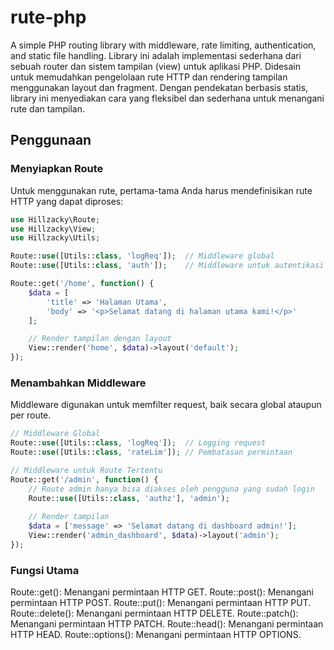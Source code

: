 # rute-php
A simple PHP routing library with middleware, rate limiting, authentication, and static file handling.
Library ini adalah implementasi sederhana dari sebuah router dan sistem tampilan (view) untuk aplikasi PHP. Didesain untuk memudahkan pengelolaan rute HTTP dan rendering tampilan menggunakan layout dan fragment. Dengan pendekatan berbasis statis, library ini menyediakan cara yang fleksibel dan sederhana untuk menangani rute dan tampilan.

## Penggunaan

### Menyiapkan Route

Untuk menggunakan rute, pertama-tama Anda harus mendefinisikan rute HTTP yang dapat diproses:

```php
use Hillzacky\Route;
use Hillzacky\View;
use Hillzacky\Utils;

Route::use([Utils::class, 'logReq']);  // Middleware global
Route::use([Utils::class, 'auth']);    // Middleware untuk autentikasi

Route::get('/home', function() {
    $data = [
        'title' => 'Halaman Utama',
        'body' => '<p>Selamat datang di halaman utama kami!</p>'
    ];

    // Render tampilan dengan layout
    View::render('home', $data)->layout('default');
});
```
### Menambahkan Middleware
Middleware digunakan untuk memfilter request, baik secara global ataupun per route.
```php
// Middleware Global
Route::use([Utils::class, 'logReq']);  // Logging request
Route::use([Utils::class, 'rateLim']); // Pembatasan permintaan

// Middleware untuk Route Tertentu
Route::get('/admin', function() {
    // Route admin hanya bisa diakses oleh pengguna yang sudah login
    Route::use([Utils::class, 'authz'], 'admin');
    
    // Render tampilan
    $data = ['message' => 'Selamat datang di dashboard admin!'];
    View::render('admin_dashboard', $data)->layout('admin');
});
```

### Fungsi Utama
Route::get(): Menangani permintaan HTTP GET.
Route::post(): Menangani permintaan HTTP POST.
Route::put(): Menangani permintaan HTTP PUT.
Route::delete(): Menangani permintaan HTTP DELETE.
Route::patch(): Menangani permintaan HTTP PATCH.
Route::head(): Menangani permintaan HTTP HEAD.
Route::options(): Menangani permintaan HTTP OPTIONS.
